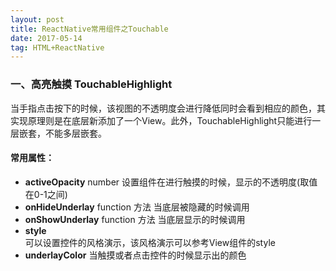```yaml
---
layout: post
title: ReactNative常用组件之Touchable
date: 2017-05-14
tag: HTML+ReactNative
---
```



### 一、高亮触摸  TouchableHighlight
当手指点击按下的时候，该视图的不透明度会进行降低同时会看到相应的颜色，其实现原理则是在底层新添加了一个View。此外，TouchableHighlight只能进行一层嵌套，不能多层嵌套。
#### 常用属性：
 * <strong>activeOpacity</strong>  number 设置组件在进行触摸的时候，显示的不透明度(取值在0-1之间)* <strong>onHideUnderlay</strong>  function  方法 当底层被隐藏的时候调用* <strong>onShowUnderlay</strong>  function 方法 当底层显示的时候调用* <strong>style</strong>  可以设置控件的风格演示，该风格演示可以参考View组件的style* <strong>underlayColor</strong>  当触摸或者点击控件的时候显示出的颜色

